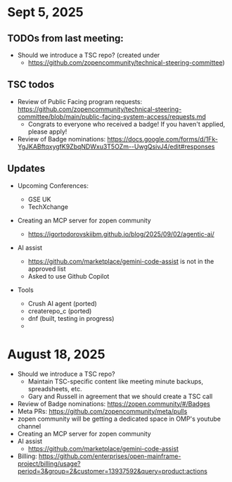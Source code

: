# Sept 5, 2025
## TODOs from last meeting:
* Should we introduce a TSC repo? (created under
  * https://github.com/zopencommunity/technical-steering-committee)

## TSC todos
* Review of Public Facing program requests: https://github.com/zopencommunity/technical-steering-committee/blob/main/public-facing-system-access/requests.md
  * Congrats to everyone who received a badge! If you haven't applied, please apply!
* Review of Badge nominations: https://docs.google.com/forms/d/1Fk-YgJKABftqxygfK9ZbqNDWxu3T5OZm--UwgQsivJ4/edit#responses

## Updates
* Upcoming Conferences:
  * GSE UK
  * TechXchange 
* Creating an MCP server for zopen community
  * https://igortodorovskiibm.github.io/blog/2025/09/02/agentic-ai/
* AI assist
  * https://github.com/marketplace/gemini-code-assist is not in the approved list
  * Asked to use Github Copilot
 
* Tools
  * Crush AI agent (ported)
  * createrepo_c (ported)
  * dnf (built, testing in progress)
  * 

# August 18, 2025
* Should we introduce a TSC repo? 
  * Maintain TSC-specific content like meeting minute backups, spreadsheets, etc.
  * Gary and Russell in agreement that we should create a TSC call
* Review of Badge nominations: https://zopen.community/#/Badges
* Meta PRs: https://github.com/zopencommunity/meta/pulls
* zopen community will be getting a dedicated space in OMP's youtube channel
* Creating an MCP server for zopen community
* AI assist
  * https://github.com/marketplace/gemini-code-assist
* Billing: https://github.com/enterprises/open-mainframe-project/billing/usage?period=3&group=2&customer=13937592&query=product:actions
